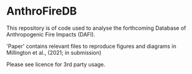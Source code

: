# AnthroFireDB

This repository is of code used to analyse the forthcoming Database of Anthropogenic Fire Impacts (DAFI). 

'Paper' contains relevant files to reproduce figures and diagrams in Millington et al., (2021; in submission)

Please see licence for 3rd party usage. 
